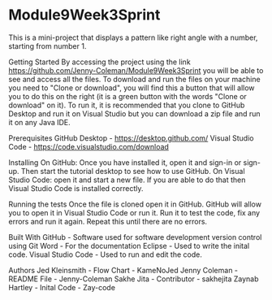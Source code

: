 # Module9Week3Sprint
  This is a mini-project that displays a pattern like right angle with a number, starting from number 1.

Getting Started
By accessing the project using the link https://github.com/Jenny-Coleman/Module9Week3Sprint you will be able to see and access all the 
files. To download and run the files on your machine you need to "Clone or download", you will find this a button that will allow you 
to do this on the right (it is a green button with the words "Clone or download" on it). To run it, it is recommended that you clone to 
GitHub Desktop and run it on Visual Studio but you can download a zip file and run it on any Java IDE.

Prerequisites
  GitHub Desktop - https://desktop.github.com/
  Visual Studio Code - https://code.visualstudio.com/download

Installing
  On GitHub: Once you have installed it, open it and sign-in or sign-up. Then start the tutorial desktop to see how to use GitHub.
  On Visual Studio Code: open it and start a new file. If you are able to do that then Visual Studio Code is installed correctly.

Running the tests
  Once the file is cloned open it in GitHub. GitHub will allow you to open it in Visual Studio Code or run it. Run it to test the code,
  fix any errors and run it again. Repeat this until there are no errors.

Built With
  GitHub - Software used for software development version control using Git
  Word - For the documentation
  Eclipse - Used to write the inital code.
  Visual Studio Code - Used to run and edit the code.

Authors
  Jed Kleinsmith - Flow Chart - KameNoJed
  Jenny Coleman - README File - Jenny-Coleman
  Sakhe Jita - Contributor - sakhejita
  Zaynab Hartley - Inital Code - Zay-code
